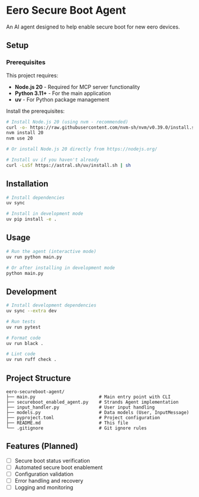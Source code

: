 # Eero Secure Boot Agent

An AI agent designed to help enable secure boot for new eero devices.

## Setup

### Prerequisites

This project requires:
- **Node.js 20** - Required for MCP server functionality
- **Python 3.11+** - For the main application
- **uv** - For Python package management

Install the prerequisites:

```bash
# Install Node.js 20 (using nvm - recommended)
curl -o- https://raw.githubusercontent.com/nvm-sh/nvm/v0.39.0/install.sh | bash
nvm install 20
nvm use 20

# Or install Node.js 20 directly from https://nodejs.org/

# Install uv if you haven't already
curl -LsSf https://astral.sh/uv/install.sh | sh
```

## Installation

```bash
# Install dependencies
uv sync

# Install in development mode
uv pip install -e .
```

## Usage

```bash
# Run the agent (interactive mode)
uv run python main.py

# Or after installing in development mode
python main.py
```

## Development

```bash
# Install development dependencies
uv sync --extra dev

# Run tests
uv run pytest

# Format code
uv run black .

# Lint code
uv run ruff check .
```

## Project Structure

```
eero-secureboot-agent/
├── main.py                        # Main entry point with CLI
├── secureboot_enabled_agent.py    # Strands Agent implementation
├── input_handler.py               # User input handling
├── models.py                      # Data models (User, InputMessage)
├── pyproject.toml                 # Project configuration
├── README.md                      # This file
└── .gitignore                     # Git ignore rules
```

## Features (Planned)

- [ ] Secure boot status verification
- [ ] Automated secure boot enablement
- [ ] Configuration validation
- [ ] Error handling and recovery
- [ ] Logging and monitoring
